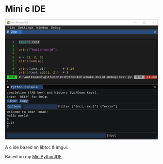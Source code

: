 # Mini c IDE

![mini c ide](screenshots/Snipaste_2023-07-22_21-50-45.png)

A c ide based on libtcc &amp; imgui.

Based on my [MiniPythonIDE](https://github.com/CU-Production/MiniPythonIDE/).

